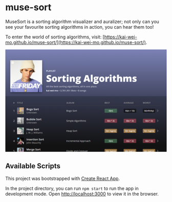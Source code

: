 # muse-sort

MuseSort is a sorting algorithm visualizer and auralizer; not only can you see your favourite sorting algorithms in action, you can hear them too!

To enter the world of sorting algorithms, visit:
[https://kai-wei-mo.github.io/muse-sort/](https://kai-wei-mo.github.io/muse-sort/).

![MuseSort main page](https://github.com/kai-wei-mo/muse-sort/blob/main/src/assets/demo.PNG)

## Available Scripts

This project was bootstrapped with [Create React App](https://github.com/facebook/create-react-app).

In the project directory, you can run `npm start` to run the app in development mode. Open [http://localhost:3000](http://localhost:3000) to view it in the browser.
